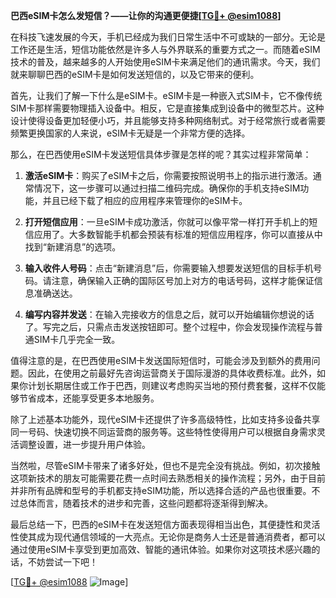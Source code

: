 **巴西eSIM卡怎么发短信？——让你的沟通更便捷[[TG💪+ @esim1088](https://t.me/s/esim1088)]**

在科技飞速发展的今天，手机已经成为我们日常生活中不可或缺的一部分。无论是工作还是生活，短信功能依然是许多人与外界联系的重要方式之一。而随着eSIM技术的普及，越来越多的人开始使用eSIM卡来满足他们的通讯需求。今天，我们就来聊聊巴西的eSIM卡是如何发送短信的，以及它带来的便利。

首先，让我们了解一下什么是eSIM卡。eSIM卡是一种嵌入式SIM卡，它不像传统SIM卡那样需要物理插入设备中。相反，它是直接集成到设备中的微型芯片。这种设计使得设备更加轻便小巧，并且能够支持多种网络制式。对于经常旅行或者需要频繁更换国家的人来说，eSIM卡无疑是一个非常方便的选择。

那么，在巴西使用eSIM卡发送短信具体步骤是怎样的呢？其实过程非常简单：

1. **激活eSIM卡**：购买了eSIM卡之后，你需要按照说明书上的指示进行激活。通常情况下，这一步骤可以通过扫描二维码完成。确保你的手机支持eSIM功能，并且已经下载了相应的应用程序来管理你的eSIM卡。

2. **打开短信应用**：一旦eSIM卡成功激活，你就可以像平常一样打开手机上的短信应用了。大多数智能手机都会预装有标准的短信应用程序，你可以直接从中找到“新建消息”的选项。

3. **输入收件人号码**：点击“新建消息”后，你需要输入想要发送短信的目标手机号码。请注意，确保输入正确的国际区号加上对方的电话号码，这样才能保证信息准确送达。

4. **编写内容并发送**：在输入完接收方的信息之后，就可以开始编辑你想说的话了。写完之后，只需点击发送按钮即可。整个过程中，你会发现操作流程与普通SIM卡几乎完全一致。

值得注意的是，在巴西使用eSIM卡发送国际短信时，可能会涉及到额外的费用问题。因此，在使用之前最好先咨询运营商关于国际漫游的具体收费标准。此外，如果你计划长期居住或工作于巴西，则建议考虑购买当地的预付费套餐，这样不仅能够节省成本，还能享受更多本地服务。

除了上述基本功能外，现代eSIM卡还提供了许多高级特性，比如支持多设备共享同一号码、快速切换不同运营商的服务等。这些特性使得用户可以根据自身需求灵活调整设置，进一步提升用户体验。

当然啦，尽管eSIM卡带来了诸多好处，但也不是完全没有挑战。例如，初次接触这项新技术的朋友可能需要花费一点时间去熟悉相关的操作流程；另外，由于目前并非所有品牌和型号的手机都支持eSIM功能，所以选择合适的产品也很重要。不过总体而言，随着技术的进步和完善，这些问题都将逐渐得到解决。

最后总结一下，巴西的eSIM卡在发送短信方面表现得相当出色，其便捷性和灵活性使其成为现代通信领域的一大亮点。无论你是商务人士还是普通消费者，都可以通过使用eSIM卡享受到更加高效、智能的通讯体验。如果你对这项技术感兴趣的话，不妨尝试一下吧！

[[TG💪+ @esim1088](https://t.me/s/esim1088) ![Image](https://i.postimg.cc/4NQfJmqS/Snipaste-2025-05-13-00-14-12.png)]